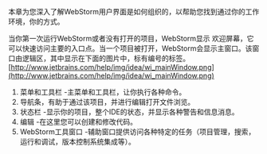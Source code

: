 本章为您深入了解WebStorm用户界面是如何组织的，以帮助您找到通过你的工作环境，你的方式。

当你第一次运行WebStorm或者没有打开的项目，WebStorm显示 欢迎屏幕，它可以快速访问主要的入口点。当一个项目被打开，WebStorm会显示主窗口。该窗口由逻辑区，其中显示在下面的图片中，标有编号的标签。
[http://www.jetbrains.com/help/img/idea/wi_mainWindow.png](http://www.jetbrains.com/help/img/idea/wi_mainWindow.png)

1. 菜单和工具栏  -主菜单和工具栏，让你执行各种命令。
2. 导航条，有助于通过该项目，并进行编辑打开文件浏览。
3. 状态栏  -显示你的项目，整个IDE的状态，并显示各种警告和信息消息。
4. 编辑  -在这里您可以创建和修改代码。
5. WebStorm工具窗口  -辅助窗口提供访问各种特定的任务（项目管理，搜索，运行和调试，版本控制系统集成等）。